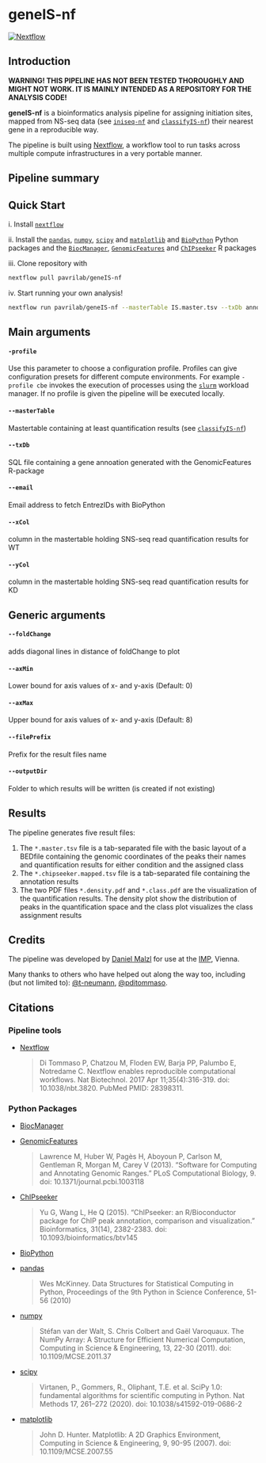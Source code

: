 # geneIS-nf

[![Nextflow](https://img.shields.io/badge/nextflow-%E2%89%A519.10.0-brightgreen.svg)](https://www.nextflow.io/)

## Introduction

**WARNING! THIS PIPELINE HAS NOT BEEN TESTED THOROUGHLY AND MIGHT NOT WORK. IT IS MAINLY INTENDED AS A REPOSITORY FOR THE ANALYSIS CODE!**

**geneIS-nf** is a bioinformatics analysis pipeline for assigning initiation sites, mapped from NS-seq data (see [`iniseq-nf`](https://github.com/pavrilab/inisite-nf) and [`classifyIS-nf`](https://github.com/pavrilab/classifyIS-nf)) their nearest gene in a reproducible way.

The pipeline is built using [Nextflow](https://www.nextflow.io), a workflow tool to run tasks across multiple compute infrastructures in a very portable manner.

## Pipeline summary

## Quick Start

i. Install [`nextflow`](https://nf-co.re/usage/installation)

ii. Install the [`pandas`](https://pandas.pydata.org/docs/index.html), [`numpy`](https://numpy.org/), [`scipy`](https://www.scipy.org/) and [`matplotlib`](https://matplotlib.org/) and [`BioPython`](https://github.com/biopython/biopython) Python packages and the [`BiocManager`](https://github.com/Bioconductor/BiocManager), [`GenomicFeatures`](http://www.bioconductor.org/packages/release/bioc/html/GenomicFeatures.html) and [`ChIPseeker`](https://bioconductor.org/packages/release/bioc/html/ChIPseeker.html) R packages

iii. Clone repository with 
```bash
nextflow pull pavrilab/geneIS-nf
```

iv. Start running your own analysis!
```bash
nextflow run pavrilab/geneIS-nf --masterTable IS.master.tsv --txDb annotation.sql --email e@mail.com --xCol WT_col --yCol KD_col
```

## Main arguments
#### `-profile`
Use this parameter to choose a configuration profile. Profiles can give configuration presets for different compute environments. For example `-profile cbe` invokes the execution of processes using the [`slurm`](https://slurm.schedmd.com/documentation.html) workload manager. If no profile is given the pipeline will be executed locally.

#### `--masterTable`
Mastertable containing at least quantification results (see [`classifyIS-nf`](https://github.com/pavrilab/classifyIS-nf))

#### `--txDb`
SQL file containing a gene annoation generated with the GenomicFeatures R-package

#### `--email`
Email address to fetch EntrezIDs with BioPython

#### `--xCol`
column in the mastertable holding SNS-seq read quantification results for WT

#### `--yCol`
column in the mastertable holding SNS-seq read quantification results for KD

## Generic arguments
#### `--foldChange`
adds diagonal lines in distance of foldChange to plot

#### `--axMin`
Lower bound for axis values of x- and y-axis (Default: 0)

#### `--axMax`
Upper bound for axis values of x- and y-axis (Default: 8)

#### `--filePrefix`
Prefix for the result files name

#### `--outputDir`
Folder to which results will be written (is created if not existing)

## Results
The pipeline generates five result files:

1.  The `*.master.tsv` file is a tab-separated file with the basic layout of a BEDfile containing the genomic coordinates of the peaks their names and quantification results for either condition and the assigned class
2.  The `*.chipseeker.mapped.tsv` file is a tab-separated file containing the annotation results
3.  The two PDF files `*.density.pdf` and `*.class.pdf` are the visualization of the quantification results. The density plot show the distribution of peaks in the quantification space and the class plot visualizes the class assignment results

## Credits
The pipeline was developed by [Daniel Malzl](mailto:daniel.malzl@gmx.at) for use at the [IMP](https://www.imp.ac.at/), Vienna.

Many thanks to others who have helped out along the way too, including (but not limited to): [@t-neumann](https://github.com/t-neumann), [@pditommaso](https://github.com/pditommaso).

## Citations
### Pipeline tools
* [Nextflow](https://www.ncbi.nlm.nih.gov/pubmed/28398311/)
  > Di Tommaso P, Chatzou M, Floden EW, Barja PP, Palumbo E, Notredame C. Nextflow enables reproducible computational workflows. Nat Biotechnol. 2017 Apr 11;35(4):316-319. doi: 10.1038/nbt.3820. PubMed PMID: 28398311.
  
### Python Packages
* [BiocManager](https://github.com/Bioconductor/BiocManager)

* [GenomicFeatures](http://www.bioconductor.org/packages/release/bioc/html/GenomicFeatures.html)
  > Lawrence M, Huber W, Pagès H, Aboyoun P, Carlson M, Gentleman R, Morgan M, Carey V (2013). “Software for Computing and Annotating Genomic Ranges.” PLoS Computational Biology, 9. doi: 10.1371/journal.pcbi.1003118
  
* [ChIPseeker](https://bioconductor.org/packages/release/bioc/html/ChIPseeker.html)
  > Yu G, Wang L, He Q (2015). “ChIPseeker: an R/Bioconductor package for ChIP peak annotation, comparison and visualization.” Bioinformatics, 31(14), 2382-2383. doi: 10.1093/bioinformatics/btv145

* [BioPython](https://github.com/biopython/biopython)

* [pandas](https://pandas.pydata.org/docs/index.html)
  > Wes McKinney. Data Structures for Statistical Computing in Python, Proceedings of the 9th Python in Science Conference, 51-56 (2010)
  
* [numpy](https://numpy.org/)
  > Stéfan van der Walt, S. Chris Colbert and Gaël Varoquaux. The NumPy Array: A Structure for Efficient Numerical Computation, Computing in Science & Engineering, 13, 22-30 (2011). doi: 10.1109/MCSE.2011.37

* [scipy](https://www.scipy.org/)
  > Virtanen, P., Gommers, R., Oliphant, T.E. et al. SciPy 1.0: fundamental algorithms for scientific computing in Python. Nat Methods 17, 261–272 (2020). doi: 10.1038/s41592-019-0686-2
  
* [matplotlib](https://matplotlib.org/)
  > John D. Hunter. Matplotlib: A 2D Graphics Environment, Computing in Science & Engineering, 9, 90-95 (2007). doi: 10.1109/MCSE.2007.55
